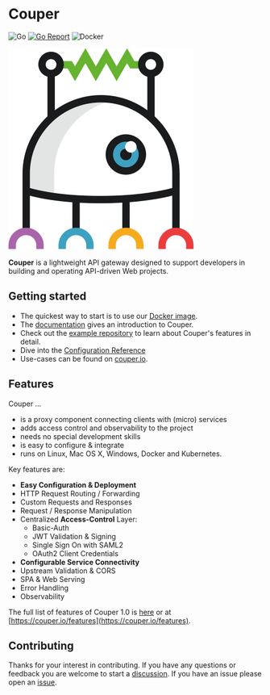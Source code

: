 # Couper

![Go](https://github.com/avenga/couper/workflows/Go/badge.svg)
[![Go Report](https://goreportcard.com/badge/github.com/avenga/couper)](https://goreportcard.com/report/github.com/avenga/couper)
![Docker](https://github.com/avenga/couper/workflows/Docker/badge.svg)

![Couper](docs/couper-logo.svg)

**Couper** is a lightweight API gateway designed to support developers in building and operating API-driven Web projects.

## Getting started

* The quickest way to start is to use our [Docker image](https://hub.docker.com/r/avenga/couper).
* The [documentation](https://github.com/avenga/couper/tree/master/docs) gives an introduction to Couper.
* Check out the [example repository](https://github.com/avenga/couper-examples) to learn about Couper's features in detail.
* Dive into the [Configuration Reference](docs/REFERENCE.md)
* Use-cases can be found on [couper.io](https://couper.io).

## Features

Couper …

* is a proxy component connecting clients with (micro) services
* adds access control and observability to the project
* needs no special development skills
* is easy to configure & integrate
* runs on Linux, Mac OS X, Windows, Docker and Kubernetes.

Key features are:

* **Easy Configuration & Deployment**
* HTTP Request Routing / Forwarding
* Custom Requests and Responses
* Request / Response Manipulation
* Centralized **Access-Control** Layer:
  * Basic-Auth
  * JWT  Validation & Signing
  * Single Sign On with SAML2
  * OAuth2 Client Credentials
* **Configurable Service Connectivity**
* Upstream Validation & CORS
* SPA & Web Serving
* Error Handling
* Observability

The full list of features of Couper 1.0 is [here](FEATURES.md) or at [https://couper.io/features](https://couper.io/features).

## Contributing

Thanks for your interest in contributing.
If you have any questions or feedback you are welcome to start a [discussion](https://github.com/avenga/couper/discussions).
If you have an issue please open an [issue](https://github.com/avenga/couper/issues).
